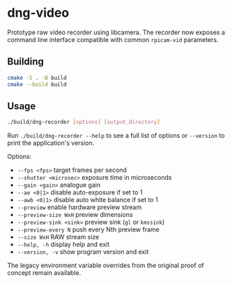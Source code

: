 # dng-video

Prototype raw video recorder using libcamera. The recorder now exposes a
command line interface compatible with common `rpicam-vid` parameters.

## Building

```sh
cmake -S . -B build
cmake --build build
```

## Usage

```sh
./build/dng-recorder [options] [output_directory]
```

Run `./build/dng-recorder --help` to see a full list of options or `--version`
to print the application's version.

Options:

- `--fps <fps>`               target frames per second
- `--shutter <microsec>`      exposure time in microseconds
- `--gain <gain>`             analogue gain
- `--ae <0|1>`                disable auto-exposure if set to 1
- `--awb <0|1>`               disable auto white balance if set to 1
- `--preview`                 enable hardware preview stream
- `--preview-size WxH`        preview dimensions
- `--preview-sink <sink>`     preview sink (`gl` or `kmssink`)
- `--preview-every N`         push every Nth preview frame
- `--size WxH`                RAW stream size
- `--help, -h`                display help and exit
- `--version, -v`             show program version and exit

The legacy environment variable overrides from the original proof of
concept remain available.

